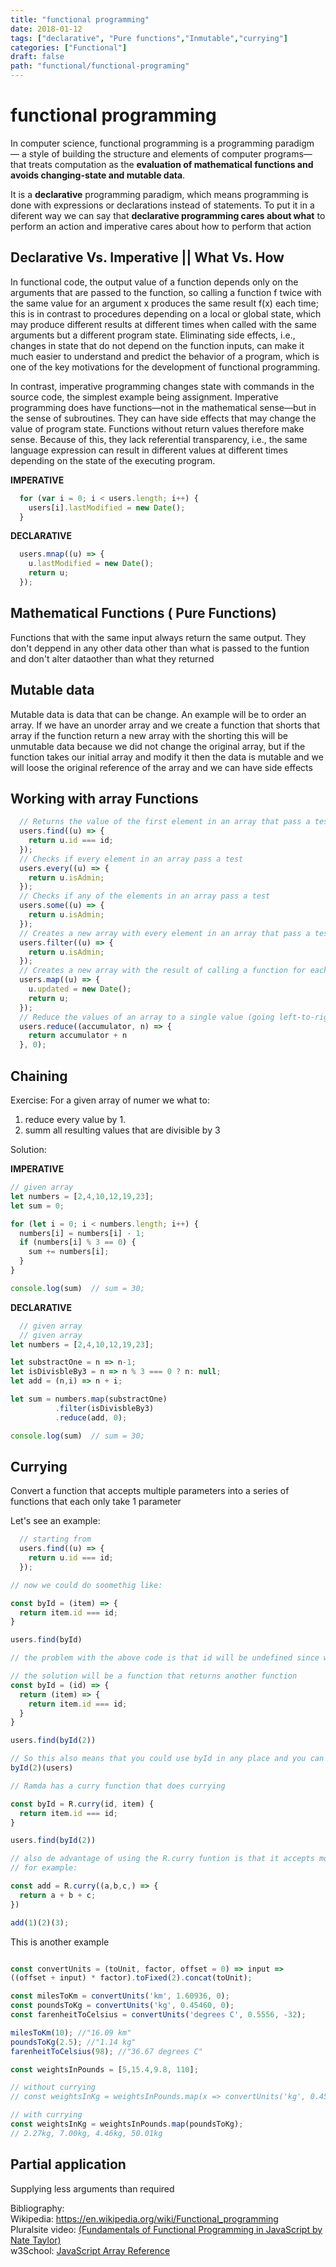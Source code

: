```yaml
---
title: "functional programming"
date: 2018-01-12
tags: ["declarative", "Pure functions","Inmutable","currying"]
categories: ["Functional"]
draft: false
path: "functional/functional-programing"
---
```


# functional programming
In computer science, functional programming is a programming paradigm — a style of building the structure and elements of computer programs— that treats computation as the <b>evaluation of mathematical functions and avoids changing-state and mutable data</b>.

 It is a <b>declarative</b> programming paradigm, which means programming is done with expressions or declarations instead of statements. To put it in a diferent way we can say that
 <b>declarative programming cares about what</b> to perform an action and imperative cares about how to perform that action

## Declarative Vs. Imperative ||  What Vs. How

 In functional code, the output value of a function depends only on the arguments that are passed to the function, so calling a function f twice with the same value for an argument x produces the same result f(x) each time; this is in contrast to procedures depending on a local or global state, which may produce different results at different times when called with the same arguments but a different program state. Eliminating side effects, i.e., changes in state that do not depend on the function inputs, can make it much easier to understand and predict the behavior of a program, which is one of the key motivations for the development of functional programming.

In contrast, imperative programming changes state with commands in the source code, the simplest example being assignment. Imperative programming does have functions—not in the mathematical sense—but in the sense of subroutines. They can have side effects that may change the value of program state. Functions without return values therefore make sense. Because of this, they lack referential transparency, i.e., the same language expression can result in different values at different times depending on the state of the executing program.

<b>IMPERATIVE </b>
```javascript
  for (var i = 0; i < users.length; i++) {
    users[i].lastModified = new Date();
  }
```

<b>DECLARATIVE</b>
```javascript
  users.mnap((u) => {
    u.lastModified = new Date();
    return u;
  });
```

## Mathematical Functions ( Pure Functions)

Functions that with the same input always return the same output. They don't deppend in any other data other than what is passed to the funtion and don't alter dataother than what they  returned

## Mutable data
Mutable data is data that can be change.
An example will be to order an array. If we have an unorder array and we create a function that shorts that array if the function return a new array with the shorting this will be unmutable data because we did not change the original array, but if the function takes our initial array and modify it then the data is mutable and we will loose the original reference of the array and we can have side effects



## Working with array Functions
```javascript
  // Returns the value of the first element in an array that pass a test
  users.find((u) => {
    return u.id === id;
  });
  // Checks if every element in an array pass a test
  users.every((u) => {
    return u.isAdmin;
  });
  // Checks if any of the elements in an array pass a test
  users.some((u) => {
    return u.isAdmin;
  });
  // Creates a new array with every element in an array that pass a test
  users.filter((u) => {
    return u.isAdmin;
  });
  // Creates a new array with the result of calling a function for each array element
  users.map((u) => {
    u.updated = new Date();
    return u;
  });
  // Reduce the values of an array to a single value (going left-to-right)
  users.reduce((accumulator, n) => {
    return accumulator + n
  }, 0);
```

## Chaining

Exercise: For a given array of numer we what to:
 1) reduce every value by 1.
 2) summ all resulting  values that are divisible by 3

 Solution:

 <b>IMPERATIVE</b>
```javascript
// given array
let numbers = [2,4,10,12,19,23];
let sum = 0;

for (let i = 0; i < numbers.length; i++) {
  numbers[i] = numbers[i] - 1;
  if (numbers[i] % 3 == 0) {
    sum += numbers[i];
  }
}

console.log(sum)  // sum = 30;
```

<b>DECLARATIVE</b>
```javascript
  // given array
  // given array
let numbers = [2,4,10,12,19,23];

let substractOne = n => n-1;
let isDivisbleBy3 = n => n % 3 === 0 ? n: null;
let add = (n,i) => n + i;

let sum = numbers.map(substractOne)
          .filter(isDivisbleBy3)
          .reduce(add, 0);

console.log(sum)  // sum = 30;

```


## Currying
Convert a function that accepts multiple parameters into a series of functions that each  only take  1 parameter  

Let's see an example: <br>
```javascript
  // starting from
  users.find((u) => {
    return u.id === id;
  });

// now we could do soomethig like:

const byId = (item) => {
  return item.id === id;
}

users.find(byId)

// the problem with the above code is that id will be undefined since we need 2 params and we are passing only one

// the solution will be a function that returns another function
const byId = (id) => {
  return (item) => {
    return item.id === id;
  }
}

users.find(byId(2))

// So this also means that you could use byId in any place and you can call it like:
byId(2)(users)

// Ramda has a curry function that does currying

const byId = R.curry(id, item) {
  return item.id === id;
}

users.find(byId(2))

// also de advantage of using the R.curry funtion is that it accepts more than 2 parameters
// for example:

const add = R.curry((a,b,c,) => {
  return a + b + c;
})

add(1)(2)(3);


```

This is another example

```javascript

const convertUnits = (toUnit, factor, offset = 0) => input =>
((offset + input) * factor).toFixed(2).concat(toUnit);

const milesToKm = convertUnits('km', 1.60936, 0);
const poundsToKg = convertUnits('kg', 0.45460, 0);
const farenheitToCelsius = convertUnits('degrees C', 0.5556, -32);

milesToKm(10); //"16.09 km"
poundsToKg(2.5); //"1.14 kg"
farenheitToCelsius(98); //"36.67 degrees C"

const weightsInPounds = [5,15.4,9.8, 110];

// without currying
// const weightsInKg = weightsInPounds.map(x => convertUnits('kg', 0.45460, 0)(x));

// with currying
const weightsInKg = weightsInPounds.map(poundsToKg);
// 2.27kg, 7.00kg, 4.46kg, 50.01kg
```


## Partial application

Supplying less arguments than required





Bibliography:<br>
Wikipedia: https://en.wikipedia.org/wiki/Functional_programming <br>
Pluralsite video:  [(Fundamentals of Functional Programming in JavaScript by Nate Taylor)](https://app.pluralsight.com/library/courses/javascript-functional-programming-fundamentals/exercise-files)<br>
w3School: [JavaScript Array Reference](https://www.w3schools.com/jsref/jsref_obj_array.asp)
